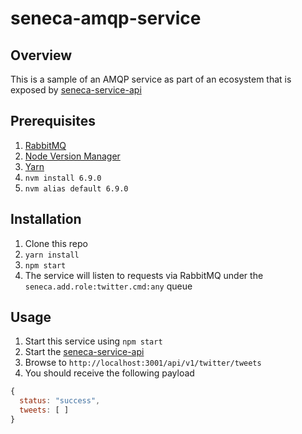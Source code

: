 # seneca-amqp-service

## Overview

This is a sample of an AMQP service as part of an ecosystem that is exposed by [seneca-service-api](https://github.com/ericnograles/seneca-service-api)

## Prerequisites

1. [RabbitMQ](https://www.rabbitmq.com/install-homebrew.html)
1. [Node Version Manager](https://github.com/creationix/nvm)
1. [Yarn](https://yarnpkg.com/)
1. `nvm install 6.9.0`
1. `nvm alias default 6.9.0`

## Installation

1. Clone this repo
1. `yarn install`
1. `npm start`
1. The service will listen to requests via RabbitMQ under the `seneca.add.role:twitter.cmd:any` queue

## Usage

1. Start this service using `npm start`
1. Start the [seneca-service-api](https://github.com/ericnograles/seneca-service-api)
1. Browse to `http://localhost:3001/api/v1/twitter/tweets`
1. You should receive the following payload

```javascript
{
  status: "success",
  tweets: [ ]
}
```
